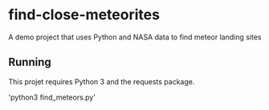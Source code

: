 # find-close-meteorites
A demo project that uses Python and NASA data to find meteor landing sites

## Running

This projet requires Python 3 and the requests package.

'python3 find_meteors.py'